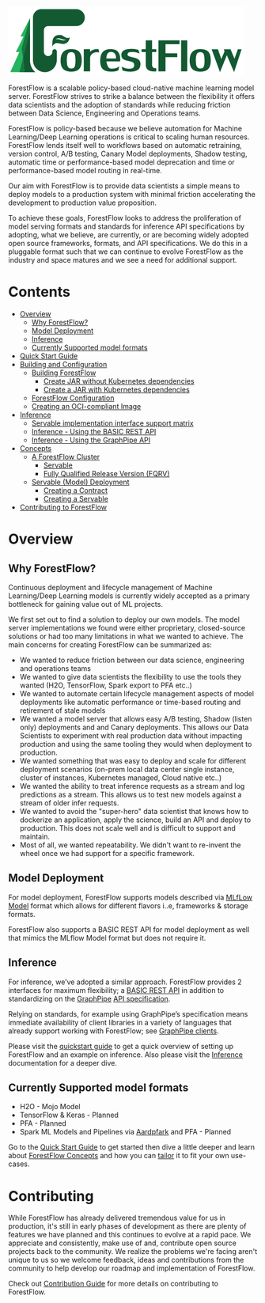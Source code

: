 <!--
    Copyright 2019 DreamWorks Animation L.L.C.
    Licensed under the Apache License, Version 2.0 (the "License");
    you may not use this file except in compliance with the License.
    You may obtain a copy of the License at
    http://www.apache.org/licenses/LICENSE-2.0
    Unless required by applicable law or agreed to in writing, software
    distributed under the License is distributed on an "AS IS" BASIS,
    WITHOUT WARRANTIES OR CONDITIONS OF ANY KIND, either express or implied.
    See the License for the specific language governing permissions and
    limitations under the License.
-->
<img src="./resources/forestflow_logo_text.png" alt="ForestFlow Logo" width="478" height="139"/>

ForestFlow is a scalable policy-based cloud-native machine learning model server. ForestFlow strives to strike a balance between the flexibility it offers data scientists and the adoption of standards while reducing friction between Data Science, Engineering and Operations teams.

ForestFlow is policy-based because we believe automation for Machine Learning/Deep Learning operations is critical to scaling human resources. ForestFlow lends itself well to workflows based on automatic retraining, version control, A/B testing, Canary Model deployments, Shadow testing, automatic time or performance-based model deprecation and time or performance-based model routing in real-time.

Our aim with ForestFlow is to provide data scientists a simple means to deploy models to a production system with minimal friction accelerating the development to production value proposition.

To achieve these goals, ForestFlow looks to address the proliferation of model serving formats and standards for inference API specifications by adopting, what we believe, are currently, or are becoming widely adopted open source frameworks, formats, and API specifications. We do this in a pluggable format such that we can continue to evolve ForestFlow as the industry and space matures and we see a need for additional support.



# Contents

  - [Overview](./docs/overview.md)
      - [Why ForestFlow?](./docs/overview.md#why-forestflow)
      - [Model Deployment](./docs/overview.md#model-deployment)
      - [Inference](./docs/overview.md#inference)
      - [Currently Supported model formats](./docs/overview.md#currently-supported-model-formats)
  - [Quick Start Guide](./docs/quickstart.md)
  - [Building and Configuration](./docs/buildconfig.md)
      - [Building ForestFlow](./docs/buildconfig.md#building-forestflow)
         - [Create JAR without Kubernetes dependencies](./docs/buildconfig.md#create-jar-without-kubernetes-dependencies)
         - [Create a JAR with Kubernetes dependencies](./docs/buildconfig.md#create-a-jar-with-kubernetes-dependencies)
      - [ForestFlow Configuration](./docs/buildconfig.md#forestflow-configuration)
      - [Creating an OCI-compliant Image](./docs/buildconfig.md#creating-an-oci-compliant-image)
  - [Inference](./docs/inference.md)
      - [Servable implementation interface support matrix](./docs/inference.md#servable-implementation-interface-support-matrix)
      - [Inference - Using the BASIC REST API](./docs/inference.md#inference---using-the-basic-rest-api)
      - [Inference - Using the GraphPipe API](./docs/inference.md#inference---using-the-graphpipe-api)
  - [Concepts](./docs/concepts.md)
      - [A ForestFlow Cluster](./docs/concepts.md#a-forestflow-cluster)
          - [Servable](./docs/concepts.md#servable)
          - [Fully Qualified Release Version (FQRV)](./docs/concepts.md#fully-qualified-release-version-fqrv)
      - [Servable (Model) Deployment](./docs/concepts.md#servable-model-deployment)
          - [Creating a Contract](./docs/concepts.md#creating-a-contract)
          - [Creating a Servable](./docs/concepts.md#creating-a-servable)
  - [Contributing to ForestFlow](#contributing)

# Overview
## Why ForestFlow?
Continuous deployment and lifecycle management of Machine Learning/Deep Learning models is currently widely accepted as a primary bottleneck for gaining value out of ML projects.

We first set out to find a solution to deploy our own models. The model server implementations we found were either proprietary, closed-source solutions or had too many limitations in what we wanted to achieve.
The main concerns for creating ForestFlow can be summarized as:
   - We wanted to reduce friction between our data science, engineering and operations teams
   - We wanted to give data scientists the flexibility to use the tools they wanted (H2O, TensorFlow, Spark export to PFA etc..)
   - We wanted to automate certain lifecycle management aspects of model deployments like automatic performance or time-based routing and retirement of stale models
   - We wanted a model server that allows easy A/B testing, Shadow (listen only) deployments and and Canary deployments. This allows our Data Scientists to experiment with real production data without impacting production and using the same tooling they would when deployment to production. 
   - We wanted something that was easy to deploy and scale for different deployment scenarios (on-prem local data center single instance, cluster of instances, Kubernetes managed, Cloud native etc..)
   - We wanted the ability to treat inference requests as a stream and log predictions as a stream. This allows us to test new models against a stream of older infer requests.
   - We wanted to avoid the "super-hero" data scientist that knows how to dockerize an application, apply the science, build an API and deploy to production. This does not scale well and is difficult to support and maintain.
   - Most of all, we wanted repeatability. We didn't want to re-invent the wheel once we had support for a specific framework. 

## Model Deployment
For model deployment, ForestFlow supports models described via [MLfLow Model](https://mlflow.org/docs/latest/models.html) format which allows for different flavors i..e, frameworks & storage formats.

ForestFlow also supports a BASIC REST API for model deployment as well that mimics the MLflow Model format but does not require it.

## Inference
For inference, we’ve adopted a similar approach. ForestFlow provides 2 interfaces for maximum flexibility; 
a [BASIC REST API](./docs/inference.md#inference---using-the-basic-rest-api) in addition to 
standardizing on the [GraphPipe](https://oracle.github.io/graphpipe) 
[API specification](https://oracle.github.io/graphpipe/#/guide/user-guide/spec).

Relying on standards, for example using GraphPipe’s specification means immediate availability of client libraries in a variety of languages that already support working with ForestFlow; see [GraphPipe clients](https://oracle.github.io/graphpipe/#/guide/clients/overview).

Please visit the [quickstart guide](./docs/quickstart.md) to get a quick overview of setting up ForestFlow and an example on inference.
Also please visit the [Inference](./docs/inference.md) documentation for a deeper dive. 

## Currently Supported model formats
 - H2O - Mojo Model
 - TensorFlow & Keras - Planned
 - PFA - Planned
 - Spark ML Models and Pipelines via [Aardpfark](https://github.com/CODAIT/aardpfark) and PFA - Planned

Go to the [Quick Start Guide](./docs/quickstart.md) to get started then dive a little deeper and 
learn about [ForestFlow Concepts](./docs/concepts.md) and how you can 
[tailor](./docs/concepts.md#servable-model-deployment) it to fit your own use-cases.


# Contributing
While ForestFlow has already delivered tremendous value for us in production, it's still in early phases of development
as there are plenty of features we have planned and this continues to evolve at a rapid pace. 
We appreciate and consistently, make use of and, contribute open source projects back to the community. 
We realize the problems we're facing aren't unique to us so we welcome feedback, ideas and contributions from the 
community to help develop our roadmap and implementation of ForestFlow.

Check out [Contribution Guide](./docs/contributing.md) for more details on contributing to ForestFlow.

